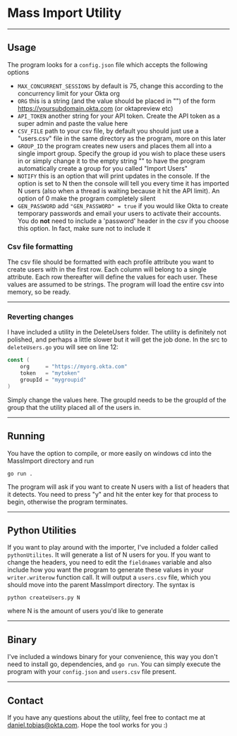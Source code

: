 # Mass Import Utility

---

## Usage
The program looks for a `config.json` file which accepts the following options

* `MAX_CONCURRENT_SESSIONS` by default is 75, change this according to the concurrency limit for your Okta org
* `ORG` this is a string (and the value should be placed in "") of the form https://yoursubdomain.okta.com (or oktapreview etc)
* `API_TOKEN` another string for your API token. Create the API token as a super admin and paste the value here
* `CSV_FILE` path to your csv file, by default you should just use a "users.csv" file in the same directory as the program, more on this later
* `GROUP_ID` the program creates new users and places them all into a single import group. Specify the group id you wish to place these users in or simply change it to the empty string "" to have the program automatically create a group for you called "Import Users"
* `NOTIFY` this is an option that will print updates in the console. If the option is set to N then the console will tell you every time it has imported N users (also when a thread is waiting because it hit the API limit). An option of 0 make the program completely silent
* `GEN_PASSWORD` add `"GEN_PASSWORD" = true` if you would like Okta to create temporary passwords and email your users to activate their accounts. You do **not** need to include a 'password' header in the csv if you choose this option. In fact, make sure not to include it

### Csv file formatting
The csv file should be formatted with each profile attribute you want to create users with in the first row. Each column will belong to a single attribute. Each row thereafter will define the values for each user. These values are assumed to be strings. The program will load the entire csv into memory, so be ready.

---

### Reverting changes
I have included a utility in the DeleteUsers folder. The utility is definitely not polished, and perhaps a little slower but it will get the job done. In the src to `deleteUsers.go` you will see on line 12:

```go
const (
	org     = "https://myorg.okta.com"
	token   = "mytoken"
	groupId = "mygroupid"
)
```

Simply change the values here. The groupId needs to be the groupId of the group that the utility placed all of the users in. 

---

## Running
You have the option to compile, or more easily on windows cd into the MassImport directory and run

```
go run .
```
The program will ask if you want to create N users with a list of headers that it detects. You need to press "y" and hit the enter key for that process to begin, otherwise the program terminates.

---

## Python Utilities
If you want to play around with the importer, I've included a folder called `pythonUtilites`. It will generate a list of N users for you. If you want to change the headers, you need to edit the `fieldnames` variable and also include how you want the program to generate these values in your `writer.writerow` function call. It will output a `users.csv` file, which you should move into the parent MassImport directory. The syntax is
```
python createUsers.py N
```
where N is the amount of users you'd like to generate

---

## Binary
I've included a windows binary for your convenience, this way you don't need to install go, dependencies, and `go run`. You can simply execute the program with your `config.json` and `users.csv` file present.

---
## Contact
If you have any questions about the utility, feel free to contact me at daniel.tobias@okta.com. Hope the tool works for you :)

